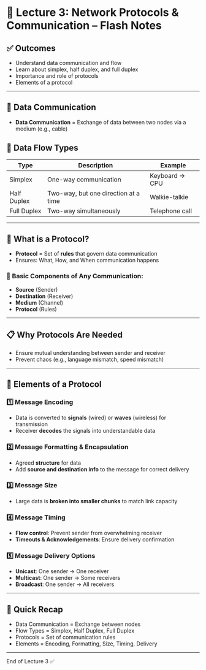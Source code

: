 # 🔗 Lecture 3: Network Protocols & Communication – Flash Notes

## ✅ Outcomes

* Understand data communication and flow
* Learn about simplex, half duplex, and full duplex
* Importance and role of protocols
* Elements of a protocol

---

## 📡 Data Communication

* **Data Communication** = Exchange of data between two nodes via a medium (e.g., cable)

## 🔄 Data Flow Types

| Type        | Description                          | Example        |
| ----------- | ------------------------------------ | -------------- |
| Simplex     | One-way communication                | Keyboard → CPU |
| Half Duplex | Two-way, but one direction at a time | Walkie-talkie  |
| Full Duplex | Two-way simultaneously               | Telephone call |

---

## 📜 What is a Protocol?

* **Protocol** = Set of **rules** that govern data communication
* Ensures: What, How, and When communication happens

### 🔑 Basic Components of Any Communication:

* **Source** (Sender)
* **Destination** (Receiver)
* **Medium** (Channel)
* **Protocol** (Rules)

---

## 📋 Why Protocols Are Needed

* Ensure mutual understanding between sender and receiver
* Prevent chaos (e.g., language mismatch, speed mismatch)

---

## 🧱 Elements of a Protocol

### 1️⃣ Message Encoding

* Data is converted to **signals** (wired) or **waves** (wireless) for transmission
* Receiver **decodes** the signals into understandable data

### 2️⃣ Message Formatting & Encapsulation

* Agreed **structure** for data
* Add **source and destination info** to the message for correct delivery

### 3️⃣ Message Size

* Large data is **broken into smaller chunks** to match link capacity

### 4️⃣ Message Timing

* **Flow control**: Prevent sender from overwhelming receiver
* **Timeouts & Acknowledgements**: Ensure delivery confirmation

### 5️⃣ Message Delivery Options

* **Unicast**: One sender → One receiver
* **Multicast**: One sender → Some receivers
* **Broadcast**: One sender → All receivers

---

## 🧠 Quick Recap

* Data Communication = Exchange between nodes
* Flow Types = Simplex, Half Duplex, Full Duplex
* Protocols = Set of communication rules
* Elements = Encoding, Formatting, Size, Timing, Delivery

---

End of Lecture 3 ✅
